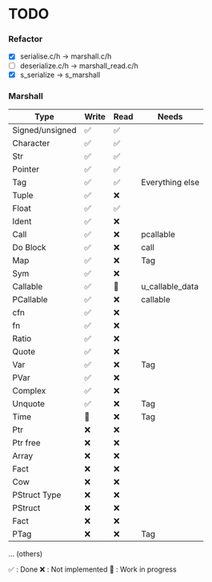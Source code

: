 # TODO

### Refactor

- [x] serialise.c/h -> marshall.c/h
- [ ] deserialize.c/h -> marshall_read.c/h
- [x] s_serialize -> s_marshall

### Marshall

|       Type      | Write  |  Read  |      Needs      |
| --------------- | ------ | ------ | --------------- |
| Signed/unsigned |   ✅   |   ✅   |
| Character       |   ✅   |   ✅   |
| Str             |   ✅   |   ✅   |
| Pointer         |   ✅   |   ✅   |
| Tag             |   ✅   |   ✅   | Everything else |
| Tuple           |   ✅   |   ❌   |
| Float           |   ✅   |   ✅   |
| Ident           |   ✅   |   ❌   |
| Call            |   ✅   |   ❌   | pcallable       |
| Do Block        |   ✅   |   ❌   | call            |
| Map             |   ✅   |   ❌   | Tag             |
| Sym             |   ✅   |   ❌   |
| Callable        |   ✅   |   🚧   | u_callable_data |
| PCallable       |   ✅   |   ❌   | callable |
| cfn             |   ✅   |   ❌   |
| fn              |   ✅   |   ❌   |
| Ratio           |   ✅   |   ❌   |
| Quote           |   ✅   |   ❌   |
| Var             |   ✅   |   ❌   | Tag             |
| PVar            |   ✅   |   ❌   |
| Complex         |   ✅   |   ❌   |
| Unquote         |   ✅   |   ❌   | Tag             |
| Time            |   🚧   |   ❌   | Tag             |
| Ptr             |   ❌   |   ❌   |
| Ptr free        |   ❌   |   ❌   |
| Array           |   ❌   |   ❌   |
| Fact            |   ❌   |   ❌   |
| Cow             |   ❌   |   ❌   |
| PStruct Type    |   ❌   |   ❌   |
| PStruct         |   ❌   |   ❌   |
| Fact            |   ❌   |   ❌   |
| PTag            |   ❌   |   ❌   | Tag             |
... (others)

✅ : Done
❌ : Not implemented
🚧 : Work in progress
